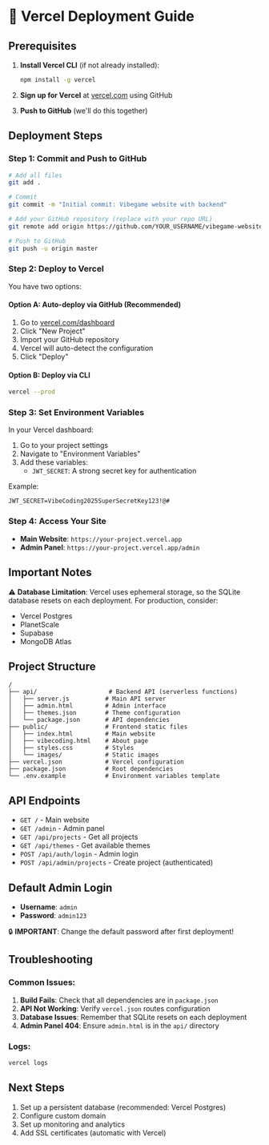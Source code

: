 # 🚀 Vercel Deployment Guide

## Prerequisites

1. **Install Vercel CLI** (if not already installed):
   ```bash
   npm install -g vercel
   ```

2. **Sign up for Vercel** at [vercel.com](https://vercel.com) using GitHub

3. **Push to GitHub** (we'll do this together)

## Deployment Steps

### Step 1: Commit and Push to GitHub

```bash
# Add all files
git add .

# Commit
git commit -m "Initial commit: Vibegame website with backend"

# Add your GitHub repository (replace with your repo URL)
git remote add origin https://github.com/YOUR_USERNAME/vibegame-website.git

# Push to GitHub
git push -u origin master
```

### Step 2: Deploy to Vercel

You have two options:

#### Option A: Auto-deploy via GitHub (Recommended)
1. Go to [vercel.com/dashboard](https://vercel.com/dashboard)
2. Click "New Project"
3. Import your GitHub repository
4. Vercel will auto-detect the configuration
5. Click "Deploy"

#### Option B: Deploy via CLI
```bash
vercel --prod
```

### Step 3: Set Environment Variables

In your Vercel dashboard:

1. Go to your project settings
2. Navigate to "Environment Variables"
3. Add these variables:
   - `JWT_SECRET`: A strong secret key for authentication
   
Example:
```
JWT_SECRET=VibeCoding2025SuperSecretKey123!@#
```

### Step 4: Access Your Site

- **Main Website**: `https://your-project.vercel.app`
- **Admin Panel**: `https://your-project.vercel.app/admin`

## Important Notes

⚠️ **Database Limitation**: Vercel uses ephemeral storage, so the SQLite database resets on each deployment. For production, consider:
- Vercel Postgres
- PlanetScale
- Supabase
- MongoDB Atlas

## Project Structure

```
/
├── api/                    # Backend API (serverless functions)
│   ├── server.js          # Main API server
│   ├── admin.html         # Admin interface
│   ├── themes.json        # Theme configuration
│   └── package.json       # API dependencies
├── public/                # Frontend static files
│   ├── index.html         # Main website
│   ├── vibecoding.html    # About page
│   ├── styles.css         # Styles
│   └── images/            # Static images
├── vercel.json            # Vercel configuration
├── package.json           # Root dependencies
└── .env.example           # Environment variables template
```

## API Endpoints

- `GET /` - Main website
- `GET /admin` - Admin panel
- `GET /api/projects` - Get all projects
- `GET /api/themes` - Get available themes
- `POST /api/auth/login` - Admin login
- `POST /api/admin/projects` - Create project (authenticated)

## Default Admin Login

- **Username**: `admin`
- **Password**: `admin123`

🔒 **IMPORTANT**: Change the default password after first deployment!

## Troubleshooting

### Common Issues:

1. **Build Fails**: Check that all dependencies are in `package.json`
2. **API Not Working**: Verify `vercel.json` routes configuration
3. **Database Issues**: Remember that SQLite resets on each deployment
4. **Admin Panel 404**: Ensure `admin.html` is in the `api/` directory

### Logs:
```bash
vercel logs
```

## Next Steps

1. Set up a persistent database (recommended: Vercel Postgres)
2. Configure custom domain
3. Set up monitoring and analytics
4. Add SSL certificates (automatic with Vercel)
